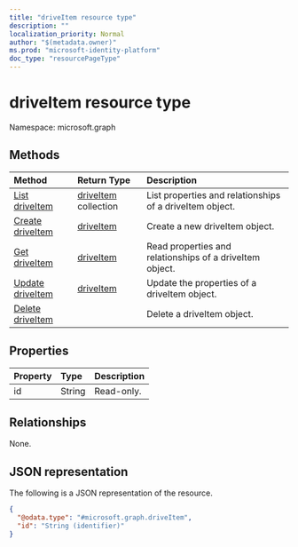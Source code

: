 ```yaml
---
title: "driveItem resource type"
description: ""
localization_priority: Normal
author: "$(metadata.owner)"
ms.prod: "microsoft-identity-platform"
doc_type: "resourcePageType"
---
```


# driveItem resource type

Namespace: microsoft.graph

## Methods

| Method                                         | Return Type                          | Description                                              |
| :--------------------------------------------- | :----------------------------------- | :------------------------------------------------------- |
| [List driveItem](../api/driveitem-list.md)     | [driveItem](driveItem.md) collection | List properties and relationships of a driveItem object. |
| [Create driveItem](../api/driveitem-create.md) | [driveItem](driveItem.md)            | Create a new driveItem object.                           |
| [Get driveItem](../api/driveitem-get.md)       | [driveItem](driveItem.md)            | Read properties and relationships of a driveItem object. |
| [Update driveItem](../api/driveitem-update.md) | [driveItem](driveItem.md)            | Update the properties of a driveItem object.             |
| [Delete driveItem](../api/driveitem-delete.md) |                                      | Delete a driveItem object.                               |

## Properties

| Property | Type   | Description |
| :------- | :----- | :---------- |
| id       | String | Read-only.  |

## Relationships

None.

## JSON representation

The following is a JSON representation of the resource.

<!-- {
  "blockType": "resource",
  "keyProperty": "id",
  "@odata.type": "microsoft.graph.driveItem",
  "baseType": "microsoft.graph.entity",
  "openType": False
}
-->

```json
{
  "@odata.type": "#microsoft.graph.driveItem",
  "id": "String (identifier)"
}
```
